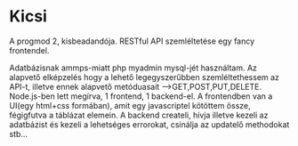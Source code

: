 # Kicsi
A progmod 2, kisbeadandója. RESTful API szemléltetése   egy fancy frontendel.

Adatbázisnak ammps-miatt php myadmin mysql-jét használtam. Az alapvető elképzelés hogy a lehető legegyszerűbben szemléltethessem az API-t,
 illetve ennek alapvető metóduasait -->GET,POST,PUT,DELETE.
Node.js-ben lett megírva, 1 frontend, 1 backend-el.
A frontendben van a UI(egy html+css formában), amit egy javascriptel kötöttem össze, fégigfutva a táblázat elemein.
A backend createli, hívja illetve kezeli az adatbázist és kezeli a lehetséges errorokat, csinálja az updatelő methodokat stb...

